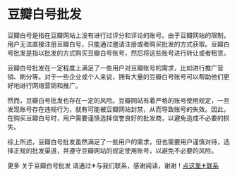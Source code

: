 # 豆瓣白号批发

豆瓣白号是指在豆瓣网站上没有进行过评分和评论的账号。由于豆瓣网站的限制，用户无法直接注册豆瓣白号，只能通过邀请注册或者购买批发的方式获取。豆瓣白号批发是指以批发的方式购买豆瓣白号账号，然后将这些账号进行转让或者租赁。

豆瓣白号批发在一定程度上满足了一些用户对豆瓣账号的需求，比如进行推广营销、刷分等。对于一些企业或个人来说，拥有大量的豆瓣白号账号可以帮助他们更好地进行网络营销和推广。

然而，豆瓣白号批发也存在一定的风险。豆瓣网站有着严格的账号使用规定，一旦发现账号存在违规行为，就有可能被豆瓣网站封禁，从而导致账号的失效。因此，在购买豆瓣白号时，用户需要谨慎选择信誉良好的批发商，以避免造成不必要的损失。

综上所述，豆瓣白号批发虽然满足了一些用户的需求，但也需要用户谨慎对待，选择正规的批发渠道，并遵守豆瓣网站的规定使用账号，以避免不必要的风险。

更多 关于豆瓣白号批发 请通过✈与我们联系，感谢阅读，谢谢！[点这里✈联系](https://c.k02.cc)